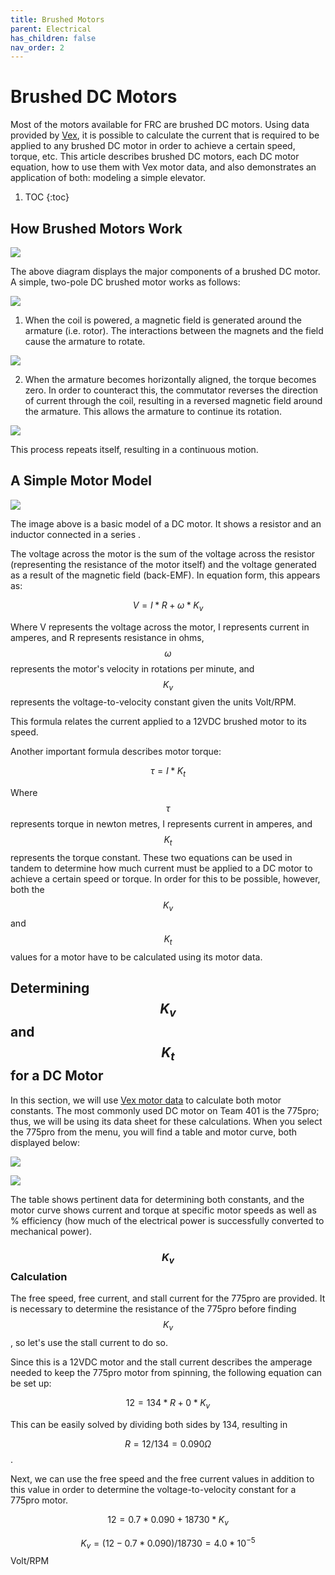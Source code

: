 ```yaml
---
title: Brushed Motors
parent: Electrical
has_children: false
nav_order: 2
---
```


# Brushed DC Motors

Most of the motors available for FRC are brushed DC motors. Using data provided by [Vex](motors.vex.com), it is possible to calculate the current that is required to be applied to any brushed DC motor in order to achieve a certain speed, torque, etc. This article describes brushed DC motors, each DC motor equation, how to use them with Vex motor data, and also demonstrates an application of both: modeling a simple elevator.

 1. TOC
{:toc}

## How Brushed Motors Work

![](../res/brushedMotor.png)

The above diagram displays the major components of a brushed DC motor. A simple, two-pole DC brushed motor works as follows:

![](../res/DCMotorRot1.png)

1. When the coil is powered, a magnetic field is generated around the armature (i.e. rotor). The interactions between the magnets and the field cause the armature to rotate.

![](../res/DCMotorRot2.png)

2. When the armature becomes horizontally aligned, the torque becomes zero. In order to counteract this, the commutator reverses the direction of current through the coil, resulting in a reversed magnetic field around the armature. This allows the armature to continue its rotation.

![](../res/DCMotorRotFull.gif)

This process repeats itself, resulting in a continuous motion.

## A Simple Motor Model

![](../res/simpleMotorModel.png)

The image above is a basic model of a DC motor. It shows a resistor and an inductor connected in a series .

The voltage across the motor is the sum of the voltage across the resistor (representing the resistance of the motor itself) and the voltage generated as a result of the magnetic field (back-EMF). In equation form, this appears as:

$$ V = I * R + \omega * K_v$$

Where V represents the voltage across the motor, I represents current in amperes, and R represents resistance in ohms, $$\omega$$ represents the motor's velocity in rotations per minute, and $$K_v$$ represents the voltage-to-velocity constant given the units Volt/RPM.

This formula relates the current applied to a 12VDC brushed motor to its speed.

Another important formula describes motor torque:

$$ \tau = I * K_t $$

Where $$\tau$$ represents torque in newton metres, I represents current in amperes, and $$K_t$$ represents the torque constant. These two equations can be used in tandem to determine how much current must be applied to a DC motor to achieve a certain speed or torque. In order for this to be possible, however, both the $$K_v$$ and $$K_t$$ values for a motor have to be calculated using its motor data.

## Determining $$K_v$$ and $$K_t$$ for a DC Motor

In this section, we will use [Vex motor data](motors.vex.com) to calculate both motor constants. The most commonly used DC motor on Team 401 is the 775pro; thus, we will be using its data sheet for these calculations. When you select the 775pro from the menu, you will find a table and motor curve, both displayed below:

![](../res/775proTable.PNG)

![](../res/775proMotorCurve.PNG)

The table shows pertinent data for determining both constants, and the motor curve shows current and torque at specific motor speeds as well as % efficiency (how much of the electrical power is successfully converted to mechanical power).

### $$K_v$$ Calculation

The free speed, free current, and stall current for the 775pro are provided. It is necessary to determine the resistance of the 775pro before finding $$K_v$$, so let's use the stall current to do so.

Since this is a 12VDC motor and the stall current describes the amperage needed to keep the 775pro motor from spinning, the following equation can be set up:

$$12 = 134 * R + 0 * K_v$$ 

This can be easily solved by dividing both sides by 134, resulting in 

$$R = 12/134 =0.090\Omega$$. 

Next, we can use the free speed and the free current values in addition to this value in order to determine the voltage-to-velocity constant for a 775pro motor.

$$12 = 0.7 * 0.090 + 18730 * K_v$$

$$K_v = (12 - 0.7 * 0.090) / 18730 = 4.0 * 10^{-5}$$ Volt/RPM



